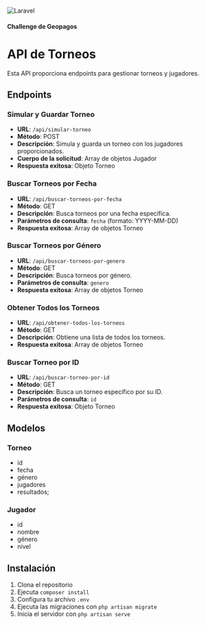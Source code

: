 ![Laravel](https://raw.githubusercontent.com/laravel/art/master/logo-lockup/5%20SVG/2%20CMYK/1%20Full%20Color/laravel-logolockup-cmyk-red.svg)

#### Challenge de Geopagos

# API de Torneos

Esta API proporciona endpoints para gestionar torneos y jugadores.

## Endpoints

### Simular y Guardar Torneo

-   **URL**: `/api/simular-torneo`
-   **Método**: POST
-   **Descripción**: Simula y guarda un torneo con los jugadores proporcionados.
-   **Cuerpo de la solicitud**: Array de objetos Jugador
-   **Respuesta exitosa**: Objeto Torneo

### Buscar Torneos por Fecha

-   **URL**: `/api/buscar-torneos-por-fecha`
-   **Método**: GET
-   **Descripción**: Busca torneos por una fecha específica.
-   **Parámetros de consulta**: `fecha` (formato: YYYY-MM-DD)
-   **Respuesta exitosa**: Array de objetos Torneo

### Buscar Torneos por Género

-   **URL**: `/api/buscar-torneos-por-genero`
-   **Método**: GET
-   **Descripción**: Busca torneos por género.
-   **Parámetros de consulta**: `genero`
-   **Respuesta exitosa**: Array de objetos Torneo

### Obtener Todos los Torneos

-   **URL**: `/api/obtener-todos-los-torneos`
-   **Método**: GET
-   **Descripción**: Obtiene una lista de todos los torneos.
-   **Respuesta exitosa**: Array de objetos Torneo

### Buscar Torneo por ID

-   **URL**: `/api/buscar-torneo-por-id`
-   **Método**: GET
-   **Descripción**: Busca un torneo específico por su ID.
-   **Parámetros de consulta**: `id`
-   **Respuesta exitosa**: Objeto Torneo

## Modelos

### Torneo

- id 
- fecha
- género
- jugadores
- resultados;

### Jugador

- id
- nombre
- género
- nivel

## Instalación

1. Clona el repositorio
2. Ejecuta `composer install`
3. Configura tu archivo `.env`
4. Ejecuta las migraciones con `php artisan migrate`
5. Inicia el servidor con `php artisan serve`
